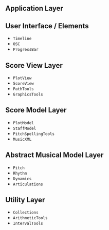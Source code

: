 
## Application Layer

## User Interface / Elements
- `Timeline`
- `OSC`
- `ProgressBar`

## Score View Layer
- `PlotView`
- `ScoreView`
- `PathTools`
- `GraphicsTools`

## Score Model Layer
- `PlotModel`
- `StaffModel`
- `PitchSpellingTools`
- `MusicXML`

## Abstract Musical Model Layer
- `Pitch`
- `Rhythm`
- `Dynamics`
- `Articulations`

## Utility Layer
- `Collections`
- `ArithmeticTools`
- `IntervalTools`
